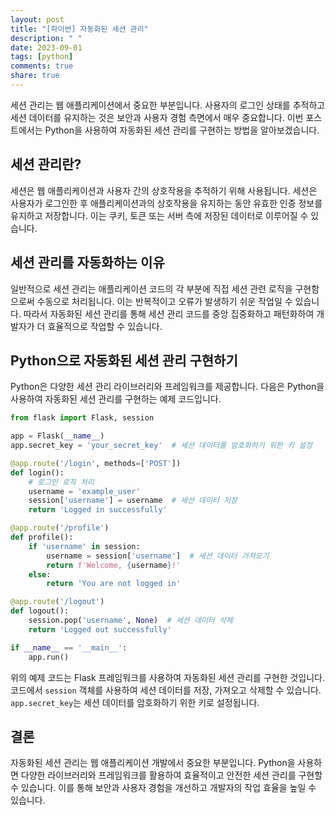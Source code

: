 ```yaml
---
layout: post
title: "[파이썬] 자동화된 세션 관리"
description: " "
date: 2023-09-01
tags: [python]
comments: true
share: true
---
```


세션 관리는 웹 애플리케이션에서 중요한 부분입니다. 사용자의 로그인 상태를 추적하고 세션 데이터를 유지하는 것은 보안과 사용자 경험 측면에서 매우 중요합니다. 이번 포스트에서는 Python을 사용하여 자동화된 세션 관리를 구현하는 방법을 알아보겠습니다.

## 세션 관리란?

세션은 웹 애플리케이션과 사용자 간의 상호작용을 추적하기 위해 사용됩니다. 세션은 사용자가 로그인한 후 애플리케이션과의 상호작용을 유지하는 동안 유효한 인증 정보를 유지하고 저장합니다. 이는 쿠키, 토큰 또는 서버 측에 저장된 데이터로 이루어질 수 있습니다.

## 세션 관리를 자동화하는 이유

일반적으로 세션 관리는 애플리케이션 코드의 각 부분에 직접 세션 관련 로직을 구현함으로써 수동으로 처리됩니다. 이는 반복적이고 오류가 발생하기 쉬운 작업일 수 있습니다. 따라서 자동화된 세션 관리를 통해 세션 관리 코드를 중앙 집중화하고 패턴화하여 개발자가 더 효율적으로 작업할 수 있습니다.

## Python으로 자동화된 세션 관리 구현하기

Python은 다양한 세션 관리 라이브러리와 프레임워크를 제공합니다. 다음은 Python을 사용하여 자동화된 세션 관리를 구현하는 예제 코드입니다.

```python
from flask import Flask, session

app = Flask(__name__)
app.secret_key = 'your_secret_key'  # 세션 데이터를 암호화하기 위한 키 설정

@app.route('/login', methods=['POST'])
def login():
    # 로그인 로직 처리
    username = 'example_user'
    session['username'] = username  # 세션 데이터 저장
    return 'Logged in successfully'

@app.route('/profile')
def profile():
    if 'username' in session:
        username = session['username']  # 세션 데이터 가져오기
        return f'Welcome, {username}!'
    else:
        return 'You are not logged in'

@app.route('/logout')
def logout():
    session.pop('username', None)  # 세션 데이터 삭제
    return 'Logged out successfully'

if __name__ == '__main__':
    app.run()
```

위의 예제 코드는 Flask 프레임워크를 사용하여 자동화된 세션 관리를 구현한 것입니다. 코드에서 `session` 객체를 사용하여 세션 데이터를 저장, 가져오고 삭제할 수 있습니다. `app.secret_key`는 세션 데이터를 암호화하기 위한 키로 설정됩니다.

## 결론

자동화된 세션 관리는 웹 애플리케이션 개발에서 중요한 부분입니다. Python을 사용하면 다양한 라이브러리와 프레임워크를 활용하여 효율적이고 안전한 세션 관리를 구현할 수 있습니다. 이를 통해 보안과 사용자 경험을 개선하고 개발자의 작업 효율을 높일 수 있습니다.